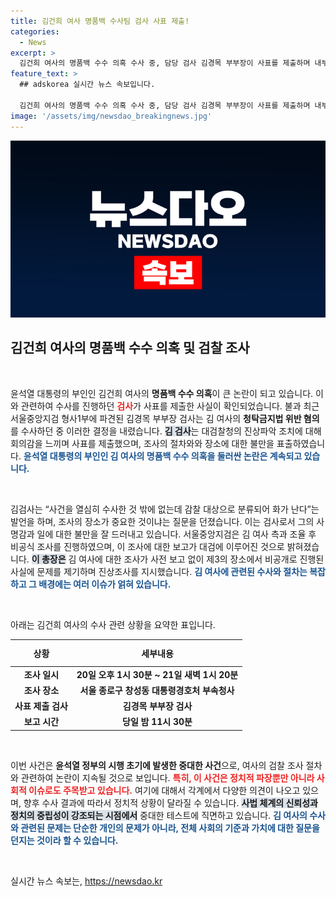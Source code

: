 ```yaml
---
title: 김건희 여사 명품백 수사팀 검사 사표 제출!
categories:
  - News
excerpt: >
  김건희 여사의 명품백 수수 의혹 수사 중, 담당 검사 김경목 부부장이 사표를 제출하며 내부 갈등이 폭발했다. 회의감이 든다는 그의 말은 수사 팀의 긴장을 더하고 있다. 이 사건의 뒷이야기가 궁금하다면 클릭하세요!
feature_text: >
  ## adskorea 실시간 뉴스 속보입니다.

  김건희 여사의 명품백 수수 의혹 수사 중, 담당 검사 김경목 부부장이 사표를 제출하며 내부 갈등이 폭발했다. 회의감이 든다는 그의 말은 수사 팀의 긴장을 더하고 있다. 이 사건의 뒷이야기가 궁금하다면 클릭하세요!
image: '/assets/img/newsdao_breakingnews.jpg'
---
```


<p><img src="/assets/img/newsdao_breakingnews.jpg" alt="adskorea 속보" /></p>

<h2 data-ke-size="size26">김건희 여사의 명품백 수수 의혹 및 검찰 조사</h2>

<p data-ke-size="size16">&nbsp;</p>

<p>윤석열 대통령의 부인인 김건희 여사의 <b>명품백 수수 의혹</b>이 큰 논란이 되고 있습니다. 이와 관련하여 수사를 진행하던 <b><span style="color: #ee2323;">검사</span></b>가 사표를 제출한 사실이 확인되었습니다. 불과 최근 서울중앙지검 형사1부에 파견된 김경목 부부장 검사는 김 여사의 <b>청탁금지법 위반 혐의</b>를 수사하던 중 이러한 결정을 내렸습니다. <b><span style="background-color: #21538527;">김 검사</span></b>는 대검찰청의 진상파악 조치에 대해 회의감을 느끼며 사표를 제출했으며, 조사의 절차와와 장소에 대한 불만을 표출하였습니다. <b><span style="color: #1a5490;">윤석열 대통령의 부인인 김 여사의 명품백 수수 의혹을 둘러싼 논란은 계속되고 있습니다.</span></b></p>

<p data-ke-size="size16">&nbsp;</p>

<p>김검사는 “사건을 열심히 수사한 것 밖에 없는데 감찰 대상으로 분류되어 화가 난다”는 발언을 하며, 조사의 장소가 중요한 것이냐는 질문을 던졌습니다. 이는 검사로서 그의 사명감과 일에 대한 불만을 잘 드러내고 있습니다. 서울중앙지검은 김 여사 측과 조율 후 비공식 조사를 진행하였으며, 이 조사에 대한 보고가 대검에 이루어진 것으로 밝혀졌습니다. <b><span style="background-color: #21538527;">이 총장은</span></b> 김 여사에 대한 조사가 사전 보고 없이 제3의 장소에서 비공개로 진행된 사실에 문제를 제기하며 진상조사를 지시했습니다. <b><span style="color: #1a5490;">김 여사에 관련된 수사와 절차는 복잡하고 그 배경에는 여러 이슈가 얽혀 있습니다.</span></b></p>

<p data-ke-size="size16">&nbsp;</p>

<p>아래는 김건희 여사의 수사 관련 상황을 요약한 표입니다.</p>

<table>
  <thead>
    <tr>
      <th style="text-align: center; height: 35px;"><b>상황</b></th>
      <th style="text-align: center; height: 35px;"><b>세부내용</b></th>
    </tr>
  </thead>
  <tbody>
    <tr>
      <td style="text-align: center; height: 17px;"><b>조사 일시</b></td>
      <td style="text-align: center; height: 17px;"><b>20일 오후 1시 30분 ~ 21일 새벽 1시 20분</b></td>
    </tr>
    <tr>
      <td style="text-align: center; height: 17px;"><b>조사 장소</b></td>
      <td style="text-align: center; height: 17px;"><b>서울 종로구 창성동 대통령경호처 부속청사</b></td>
    </tr>
    <tr>
      <td style="text-align: center; height: 17px;"><b>사표 제출 검사</b></td>
      <td style="text-align: center; height: 17px;"><b>김경목 부부장 검사</b></td>
    </tr>
    <tr>
      <td style="text-align: center; height: 17px;"><b>보고 시간</b></td>
      <td style="text-align: center; height: 17px;"><b>당일 밤 11시 30분</b></td>
    </tr>
  </tbody>
</table>

<p data-ke-size="size16">&nbsp;</p>

<p>이번 사건은 <b>윤석열 정부의 시행 초기에 발생한 중대한 사건</b>으로, 여사의 검찰 조사 절차와 관련하여 논란이 지속될 것으로 보입니다. <b><span style="color: #ee2323;">특히, 이 사건은 정치적 파장뿐만 아니라 사회적 이슈로도 주목받고 있습니다.</span></b> 여기에 대해서 각계에서 다양한 의견이 나오고 있으며, 향후 수사 결과에 따라서 정치적 상황이 달라질 수 있습니다. <b><span style="background-color: #21538527;">사법 체계의 신뢰성과 정치의 중립성이 강조되는 시점에서</span></b> 중대한 테스트에 직면하고 있습니다. <b><span style="color: #1a5490;">김 여사의 수사와 관련된 문제는 단순한 개인의 문제가 아니라, 전체 사회의 기준과 가치에 대한 질문을 던지는 것이라 할 수 있습니다.</span></b></p>

<p data-ke-size="size16">&nbsp;</p>
실시간 뉴스 속보는, <a href="https://newsdao.kr" rel="dofollow">https://newsdao.kr</a>


